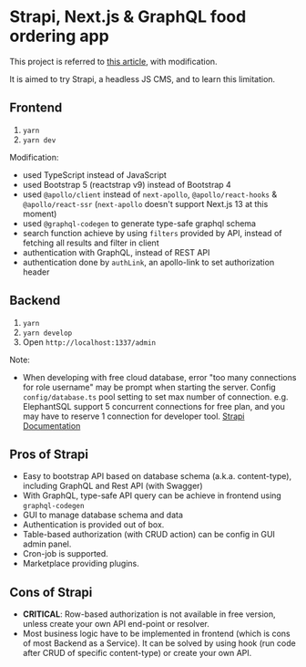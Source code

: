 # Strapi, Next.js & GraphQL food ordering app

This project is referred to [this article](https://strapi.io/blog/nextjs-react-hooks-strapi-food-app-1), with modification.

It is aimed to try Strapi, a headless JS CMS, and to learn this limitation.

## Frontend

1. `yarn`
2. `yarn dev`

Modification:

- used TypeScript instead of JavaScript
- used Bootstrap 5 (reactstrap v9) instead of Bootstrap 4
- used `@apollo/client` instead of `next-apollo`, `@apollo/react-hooks` & `@apollo/react-ssr` (`next-apollo` doesn't support Next.js 13 at this moment)
- used `@graphql-codegen` to generate type-safe graphql schema
- search function achieve by using `filters` provided by API, instead of fetching all results and filter in client
- authentication with GraphQL, instead of REST API
- authentication done by `authLink`, an apollo-link to set authorization header

## Backend

1. `yarn`
2. `yarn develop`
3. Open `http://localhost:1337/admin`

Note:

- When developing with free cloud database, error "too many connections for role username" may be prompt when starting the server. Config `config/database.ts` pool setting to set max number of connection. e.g. ElephantSQL support 5 concurrent connections for free plan, and you may have to reserve 1 connection for developer tool. [Strapi Documentation](https://docs.strapi.io/developer-docs/latest/setup-deployment-guides/configurations/required/databases.html#configuration-structure)

## Pros of Strapi

- Easy to bootstrap API based on database schema (a.k.a. content-type), including GraphQL and Rest API (with Swagger)
- With GraphQL, type-safe API query can be achieve in frontend using `graphql-codegen`
- GUI to manage database schema and data
- Authentication is provided out of box.
- Table-based authorization (with CRUD action) can be config in GUI admin panel.
- Cron-job is supported.
- Marketplace providing plugins.

## Cons of Strapi

- **CRITICAL**: Row-based authorization is not available in free version, unless create your own API end-point or resolver.
- Most business logic have to be implemented in frontend (which is cons of most Backend as a Service). It can be solved by using hook (run code after CRUD of specific content-type) or create your own API.
